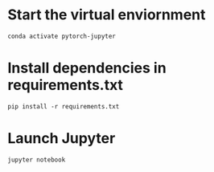 # Start the virtual enviornment

`conda activate pytorch-jupyter`

# Install dependencies in requirements.txt
`pip install -r requirements.txt`

# Launch Jupyter

`jupyter notebook`

